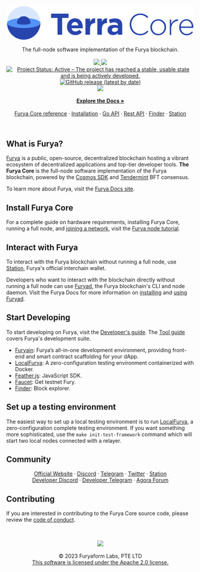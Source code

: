 <p>&nbsp;</p>
<p align="center">
    <a href="https://furya.money/"><img src="core_logo.svg" width=500>
    </a>
</p>

<p align="center">
    The full-node software implementation of the Furya blockchain.
    <br />
    <br />
    <a href="https://codecov.io/gh/fanfury-sports/core">
        <img src="https://codecov.io/gh/fanfury-sports/core/branch/main/graph/badge.svg">
    </a>
    <a href="https://goreportcard.com/report/github.com/fanfury-sports/core">
        <img src="https://goreportcard.com/badge/github.com/fanfury-sports/core">
    </a>
    <a href="https://www.repostatus.org/#active"><img src="https://www.repostatus.org/badges/latest/active.svg" alt="Project Status: Active – The project has reached a stable, usable state and is being actively developed." />
    </a>
    <a href="https://github.com/fanfury-sports/core/releases"><img alt="GitHub release (latest by date)" src="https://img.shields.io/github/v/release/fanfury-sports/core">
    </a>
    <br />
    <a href="https://furya.money/"><img src="https://docs.furya.money/img/banner.png" width=500>
    </a>
</p>

<p align="center">
  <a href="https://docs.furya.money/"><strong>Explore the Docs »</strong></a>
  <br />
  <br />
  <a href="https://docs.furya.money/develop/module-specifications/">Furya Core reference</a>
  ·
  <a href="https://docs.furya.money/full-node/">Installation</a>
  ·
  <a href="https://pkg.go.dev/github.com/fanfury-sports/core?tab=subdirectories">Go API</a>
  ·
  <a href="https://phoenix-lcd.furya.dev/swagger/">Rest API</a>
  ·
  <a href="https://finder.furya.money/">Finder</a>
  ·
  <a href="https://station.furya.money/">Station</a>
</p>

<br/>

## What is Furya?

[Furya](https://furya.money) is a public, open-source, decentralized blockchain hosting a vibrant ecosystem of decentralized applications and top-tier developer tools. **The Furya Core** is the full-node software implementation of the Furya blockchain, powered by the [Cosmos SDK](https://github.com/cosmos/cosmos-sdk) and [Tendermint](https://github.com/cometbft/cometbft) BFT consensus.

To learn more about Furya, visit the [Furya Docs site](https://docs.furya.money/).

## Install Furya Core

For a complete guide on hardware requirements, installing Furya Core, running a full node, and [joining a network](https://docs.furya.money/full-node/run-a-full-furya-node/join-a-network#join-a-public-network), visit the [Furya node tutorial](https://docs.furya.money/full-node/run-a-full-furya-node/).

## Interact with Furya

To interact with the Furya blockchain without running a full node, use [Station](https://setup-station.furya.money/), Furya's official interchain wallet.

Developers who want to interact with the blockchain directly without running a full node can use [Furyad](https://docs.furya.money/develop/furyad/using-furyad), the Furya blockchain's CLI and node daemon. Visit the Furya Docs for more information on [installing](https://docs.furya.money/develop/furyad/install-furyad) and [using Furyad](https://docs.furya.money/develop/furyad/using-furyad).

## Start Developing

To start developing on Furya, visit the [Developer's guide](https://docs.furya.money/develop/get-started/). The [Tool guide](https://docs.furya.money/develop/which-tools) covers Furya's development suite.

- [Furyain](https://github.com/fanfury-sports/furyain): Furya’s all-in-one development environment, providing front-end and smart contract scaffolding for your dApp.
- [LocalFurya](https://github.com/fanfury-sports/LocalFurya): A zero-configuration testing environment containerized with Docker.
- [Feather.js](https://github.com/fanfury-sports/feather.js): JavaScript SDK.
- [Faucet](https://faucet.furya.money): Get testnet Fury.
- [Finder](https://finder.furya.money): Block explorer.

## Set up a testing environment

The easiest way to set up a local testing environment is to run [LocalFurya](https://github.com/fanfury-sports/LocalFurya), a zero-configuration complete testing environment. If you want something more sophisticated, use the `make init-test-framework` command which will start two local nodes connected with a relayer.

## Community

<p align="center">
  <a href="https://furya.money">Official Website</a>
  ·
  <a href="https://discord.com/invite/fanfury-sports">Discord</a>
  ·
  <a href="https://t.me/furya_announcements">Telegram</a>
  ·
  <a href="https://twitter.com/furya_money">Twitter</a>
  ·
  <a href="https://setup-station.furya.money/">Station</a>
  <br/>
  <a href="https://docs.furya.money/develop/get-started/#furya-discord-server">Developer Discord</a>
  ·
  <a href="https://t.me/+gCxCPohmVBkyNDRl">Developer Telegram</a>
  ·
  <a href="https://agora.furya.money">Agora Forum</a>
</p>

## Contributing

If you are interested in contributing to the Furya Core source code, please review the [code of conduct](./CODE_OF_CONDUCT.md).

<p>&nbsp;</p>
<p align="center">
    <a href="https://furya.money/"><img src="https://assets.website-files.com/611153e7af981472d8da199c/61794f2b6b1c7a1cb9444489_symbol-furya-blue.svg" align="center" width=200/></a>
    <br />
    <br />
    © 2023 Furyaform Labs, PTE LTD
    <br />
    <a href="LICENSE">This software is licensed under the Apache 2.0 license.</a>
</p>

